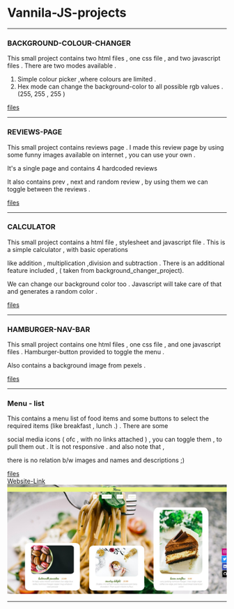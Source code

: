 # Vannila-JS-projects
______


###  BACKGROUND-COLOUR-CHANGER

   This small project contains two html files , one css file , and two javascript files .  There are two modes available .
    
   1)  Simple colour picker ,where colours  are limited  .
   2)  Hex mode can change the background-color to all possible rgb values . (255, 255 , 255 )
    
  [files](https://github.com/karthik-siru/Vannila-JS-projects/tree/main/Bg-changer)
    
______
    
###  REVIEWS-PAGE
 
   This small project contains reviews page . I made this review page by using some funny images available on internet , you can use your own . 

   It's a single page and  contains 4 hardcoded reviews 

   It also contains prev , next and random review , by using them we can toggle between the reviews . 
    
  [files](https://github.com/karthik-siru/Vannila-JS-projects/tree/main/Reviews_page)<br>
  
______  
  
### CALCULATOR  
  
   
   This small project contains a html file , stylesheet and javascript file . This is a simple calculator , with basic operations 
     
   like addition , multiplication ,division and subtraction . There is an additional feature included , ( taken from background_changer_project).
     
   We can change our background color too . Javascript will take care of that and generates a random color . 
     
     
  [files](https://github.com/karthik-siru/Vannila-JS-projects/tree/main/calculator)<br>
  
 _______
  
### HAMBURGER-NAV-BAR

   This small project contains one html files , one css file , and one javascript files . Hamburger-button provided to toggle the menu . 
    
   Also contains a background image from pexels .
    
   [files](https://github.com/karthik-siru/Vannila-JS-projects/tree/main/navigation-bar) <br>
   
   
 _____
 
 ###  Menu - list 
 
   This contains a menu list of food items and some buttons to select the required items (like breakfast , lunch .) . There are some 
   
   social media icons ( ofc , with no links attached ) , you can toggle them , to pull them out . It is not responsive . and also note that , 
   
   there is no relation b/w images and names and descriptions ;)
   
   [files](https://github.com/karthik-siru/Vannila-JS-projects/tree/main/menu_list) <br>
   [Website-Link]()<br>
   ![sample-pic](https://github.com/karthik-siru/Vannila-JS-projects/blob/main/menu_list/sample.jpg)<br>
   
   _________
    
